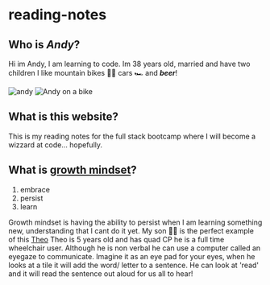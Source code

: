 # reading-notes

## Who is *Andy*? 

Hi im Andy, I am learning to code. Im 38 years old, married  and have two children
I like mountain bikes 🚵‍♂️ cars 🏎️ and ***beer***!

![andy](https://user-images.githubusercontent.com/122787650/212669387-8ad16ba7-9047-496e-b3e4-2bf0c0b9a878.jpg)
![Andy on a bike](https://user-images.githubusercontent.com/122787650/212671193-d6b9d082-79a1-48b7-bbcd-52a9fe6118a5.jpg)

## What is this website?

This is my reading notes for the full stack bootcamp where I will become a wizzard at code... hopefully.

## What is [growth mindset](https://www.atlassian.com/blog/inside-atlassian/growth-mindset)?

1. embrace
2. persist
3. learn

Growth mindset is having the ability to persist when I am learning something new, understanding that I cant do it yet.
My son 👨‍🦽 is the perfect example of this [Theo](https://just4children.org/theos-fight/)
Theo is 5 years old and has quad CP he is a full time wheelchair user. Although he is non verbal he can use a computer called an eyegaze to communicate.
Imagine it as an eye pad for your eyes, when he looks at a tile it will add the word/ letter to a sentence. He can look at 'read' and it will read the sentence out aloud for us all to hear! 

[^1]: © Andy Hutton 2023
